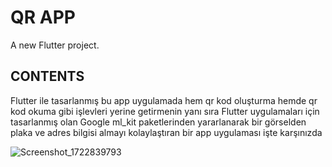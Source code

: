 # QR APP

A new Flutter project.

## CONTENTS
Flutter ile tasarlanmış bu app uygulamada hem qr kod oluşturma hemde qr kod okuma gibi işlevleri yerine getirmenin yanı sıra Flutter uygulamaları için tasarlanmış olan Google ml_kit paketlerinden yararlanarak bir görselden plaka ve adres bilgisi almayı kolaylaştıran bir app uygulaması işte karşınızda



![ Screenshot_1722839793](https://github.com/user-attachments/assets/dd33cd0f-f7e9-4fc3-9504-03869144ebe5)
